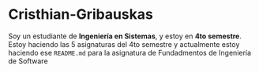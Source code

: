 # Cristhian-Gribauskas
Soy un estudiante de **Ingeniería en Sistemas**, y estoy en **4to semestre**. Estoy haciendo las 5 asignaturas del 4to semestre y actualmente estoy haciendo ese `README.md` para la asignatura de Fundadmentos de Ingeniería de Software